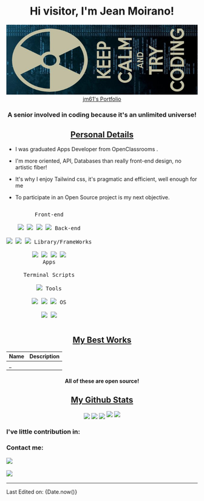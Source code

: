 
<h1 align="center">Hi visitor, I'm Jean Moirano!</h1>
<p align="center">
<img src="a.jpg" alt="logo" 'border-radius'="1rem"/><br>
<a href="https://www.jm61.dev" target="_blank">jm61's Portfolio</a>
</p>
<h3 align="center">A senior involved in coding because it's an unlimited universe!</h3>
<h2 align="center"><u>Personal Details</u></h2>
<p align="center">

 - I was graduated Apps Developer from OpenClassrooms .
 
 - I'm more oriented, API, Databases than really front-end design, no artistic fiber!

 - It's why I enjoy Tailwind css, it's pragmatic and efficient, well enough for me

 - To participate in an Open Source project is my next objective.

</p>

<p style="display: inline-block;" align="center">
  <kbd>
    <kbd>Front-end</kbd>
    <br>
    <br>
    <img width="30px" src="https://cdn.jsdelivr.net/gh/devicons/devicon/icons/html5/html5-original.svg" /> 
    <img width="30px" src="https://cdn.jsdelivr.net/gh/devicons/devicon/icons/css3/css3-plain.svg" /> 
    <img width="30px" src="https://cdn.jsdelivr.net/gh/devicons/devicon/icons/sass/sass-original.svg" /> 
    <img width="30px" src="https://cdn.jsdelivr.net/gh/devicons/devicon/icons/javascript/javascript-original.svg" />
  </kbd>
  <kbd>
    <kbd>Back-end</kbd>
    <br>
    <br>
    <img width="30px" src="https://cdn.jsdelivr.net/gh/devicons/devicon/icons/php/php-original.svg" />
    <img width="30px" src="https://cdn.jsdelivr.net/gh/devicons/devicon/icons/typescript/typescript-original.svg" />
    <img width="30px" src="https://cdn.jsdelivr.net/gh/devicons/devicon/icons/nodejs/nodejs-original.svg" />
  </kbd>
  <kbd>
    <kbd>Library/FrameWorks</kbd>
    <br>
    <br>
    <img width="30px" src="https://cdn.jsdelivr.net/gh/devicons/devicon/icons/tailwindcss/tailwindcss-plain.svg" />
    <img width="30px" src="https://cdn.jsdelivr.net/gh/devicons/devicon/icons/bootstrap/bootstrap-original.svg" />
    <img width="30px" src="https://cdn.jsdelivr.net/gh/devicons/devicon/icons/react/react-original.svg" />
    <img width="30px" src="https://cdn.jsdelivr.net/gh/devicons/devicon/icons/svelte/svelte-original.svg" />
  </kbd>
  <br>
  <kbd>
    <kbd>Apps</kbd>
    <br>
    <br>
  </kbd>
  <kbd>
    <kbd>Terminal Scripts</kbd>
    <br>
    <br>
    <img width="30px" src="https://cdn.jsdelivr.net/gh/devicons/devicon/icons/bash/bash-original.svg" />
  </kbd>
  <kbd>
    <kbd>Tools</kbd>
    <br>
    <br>
    <img width="30px" src="https://cdn.jsdelivr.net/gh/devicons/devicon/icons/vscode/vscode-original.svg" />
    <img width="30px" src="https://github.com/termux/termux-app/raw/master/app/src/main/res/mipmap-xxxhdpi/ic_launcher.png" />
    <img width="30px" src="https://upload.wikimedia.org/wikipedia/commons/thumb/b/b2/Repl.it_logo.svg/512px-Repl.it_logo.svg.png">
  </kbd>
  <kbd>
    <kbd>OS</kbd>
    <br>
    <br>
    <img width="30px" src="https://cdn.jsdelivr.net/gh/devicons/devicon/icons/linux/linux-original.svg" />
    <img width="30px" src="https://cdn.jsdelivr.net/gh/devicons/devicon/icons/windows8/windows8-original.svg" />
  </kbd>
</p>

<h2 align="center"><u>My Best Works</u></h2>

| Name                  | Description                                                |
| ---------------------------------|--------------------------------------------------------------- |
| _
<h4 align="center">All of these are open source!</h4>

<h2 align="center"><u>My Github Stats</u></h2>
<p align="center">
<img align="center" src="https://github-readme-stats.vercel.app/api/top-langs/?username=jm61&layout=compact&bg_color=0,73FA79,73FDFF,7A81FF&theme=graywhite&langs_count=10&exclude_repo=kasweb">
<img align="center" src="https://github-readme-stats.vercel.app/api?username=jm61&count_private=true&show_icons=trueline_height=21&bg_color=0,EC6C6C,FFD479,FFFC79,73FA79&theme=graywhite">	
<img align="center" src="https://github-readme-streak-stats.herokuapp.com/?user=jm61&theme=dracula">
<img src="https://metrics.lecoq.io/jm61?template=classic&achievements=1&achievements.threshold=C&achievements.secrets=true&achievements.display=compact&achievements.limit=0&config.timezone=Europe%2FDhaka">	
<img src="https://github-profile-trophy.vercel.app/?username=jm61&theme=onedark&title=MultiLanguage,Stars,Commit,Followers,Repo,PR">
</p>

### I've little contribution in:



### Contact me:

<a href="https://github.com/jm61" target="_blank"><img src="https://img.shields.io/badge/Github-JM61-green?style=for-the-badge&logo=github"></a>

<a href="mailto:jean.moirano@gmail.com" target="_blank"><img src="https://img.shields.io/badge/Email-jean.moirano@gmail.com-teal?style=for-the-badge&logo=gmail"></a>

------

Last Edited on: {Date.now()}

